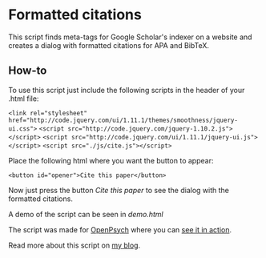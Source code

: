 Formatted citations
===================
This script finds meta-tags for Google Scholar's indexer on a website and
creates a dialog with formatted citations for APA and BibTeX. 

How-to
------
To use this script just include the following scripts in the header of your .html file:

`<link rel="stylesheet" href="http://code.jquery.com/ui/1.11.1/themes/smoothness/jquery-ui.css">`
`<script src="http://code.jquery.com/jquery-1.10.2.js"></script>`
`<script src="http://code.jquery.com/ui/1.11.1/jquery-ui.js"></script>`
`<script src="./js/cite.js"></script>`

Place the following html where you want the button to appear:

`<button id="opener">Cite this paper</button>`

Now just press the button *Cite this paper* to see the dialog with the formatted citations.

A demo of the script can be seen in *demo.html*

The script was made for [OpenPsych](http://openpsych.net) where you can [see it
in action](http://openpsych.net/ODP/2014/07/ethnicrace-differences-in-aptitude-by-generation-in-the-united-states-an-exploratory-meta-analysis/).

Read more about this script on [my blog](http://botranberg.dk/post/formatted-citations/).
